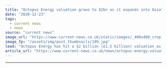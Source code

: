```yaml
---
title: "Octopus Energy valuation grows to $2bn as it expands into Asia"
date: "2020-12-23"
tags: 
  - current news
  - news
source: "current news"
image_url: "https://www.current-news.co.uk/static/images/_400x400_crop_center-center/Greg-Jackson_CEO-and-founder-of-Octopus-Energy-1-1.jpg"
image_fp: "/assets/img/post_thumbnails/109.jpg"
lead: "​Octopus Energy has hit a $2 billion (£1.5 billion) valuation as it announces an expansion into Asia thanks to a partnership with Tokyo Gas."
article_url: "https://www.current-news.co.uk/news/octopus-energy-valuation-grows-to-2bn-as-it-expands-into-asia?utm_source=rss-feeds&utm_medium=rss&utm_campaign=rss"
---
```


---
